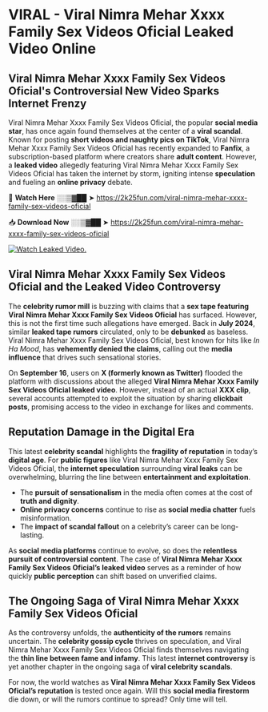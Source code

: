# VIRAL - ️Viral Nimra Mehar Xxxx Family Sex Videos Oficial Leaked Video Online

## **️Viral Nimra Mehar Xxxx Family Sex Videos Oficial's Controversial New Video Sparks Internet Frenzy**  

️Viral Nimra Mehar Xxxx Family Sex Videos Oficial, the popular **social media star**, has once again found themselves at the center of a **viral scandal**. Known for posting **short videos and naughty pics on TikTok**, ️Viral Nimra Mehar Xxxx Family Sex Videos Oficial has recently expanded to **Fanfix**, a subscription-based platform where creators share **adult content**. However, a **leaked video** allegedly featuring ️Viral Nimra Mehar Xxxx Family Sex Videos Oficial has taken the internet by storm, igniting intense **speculation** and fueling an **online privacy** debate.  

🔴 **Watch Here** ░░▒▓██ ➤ https://2k25fun.com/️viral-nimra-mehar-xxxx-family-sex-videos-oficial  

📥 **Download Now** ░░▒▓██ ➤ https://2k25fun.com/️viral-nimra-mehar-xxxx-family-sex-videos-oficial  

[![Watch Leaked Video.](https://miro.medium.com/v2/resize:fit:828/format:webp/1*cilzJN44JGOrTw9NJCrNHA.gif "Watch Leaked Video")](https://2k25fun.com/️viral-nimra-mehar-xxxx-family-sex-videos-oficial)

## **️Viral Nimra Mehar Xxxx Family Sex Videos Oficial and the Leaked Video Controversy**  

The **celebrity rumor mill** is buzzing with claims that a **sex tape featuring ️Viral Nimra Mehar Xxxx Family Sex Videos Oficial** has surfaced. However, this is not the first time such allegations have emerged. Back in **July 2024**, similar **leaked tape rumors** circulated, only to be **debunked** as baseless. ️Viral Nimra Mehar Xxxx Family Sex Videos Oficial, best known for hits like *In Ha Mood*, has **vehemently denied the claims**, calling out the **media influence** that drives such sensational stories.  

On **September 16**, users on **X (formerly known as Twitter)** flooded the platform with discussions about the alleged **️Viral Nimra Mehar Xxxx Family Sex Videos Oficial leaked video**. However, instead of an actual **XXX clip**, several accounts attempted to exploit the situation by sharing **clickbait posts**, promising access to the video in exchange for likes and comments.  

## **Reputation Damage in the Digital Era**  

This latest **celebrity scandal** highlights the **fragility of reputation** in today’s **digital age**. For **public figures** like ️Viral Nimra Mehar Xxxx Family Sex Videos Oficial, the **internet speculation** surrounding **viral leaks** can be overwhelming, blurring the line between **entertainment and exploitation**.  

- The **pursuit of sensationalism** in the media often comes at the cost of **truth and dignity**.  
- **Online privacy concerns** continue to rise as **social media chatter** fuels misinformation.  
- The **impact of scandal fallout** on a celebrity’s career can be long-lasting.  

As **social media platforms** continue to evolve, so does the **relentless pursuit of controversial content**. The case of **️Viral Nimra Mehar Xxxx Family Sex Videos Oficial’s leaked video** serves as a reminder of how quickly **public perception** can shift based on unverified claims.  

## **The Ongoing Saga of ️Viral Nimra Mehar Xxxx Family Sex Videos Oficial**  

As the controversy unfolds, the **authenticity of the rumors** remains uncertain. The **celebrity gossip cycle** thrives on speculation, and ️Viral Nimra Mehar Xxxx Family Sex Videos Oficial finds themselves navigating the **thin line between fame and infamy**. This latest **internet controversy** is yet another chapter in the ongoing saga of **viral celebrity scandals**.  

For now, the world watches as **️Viral Nimra Mehar Xxxx Family Sex Videos Oficial’s reputation** is tested once again. Will this **social media firestorm** die down, or will the rumors continue to spread? Only time will tell.